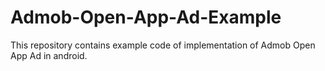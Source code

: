 # Admob-Open-App-Ad-Example
This repository contains example code of implementation of Admob Open App Ad in android.
